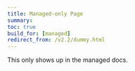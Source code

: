 ```yaml
---
title: Managed-only Page
summary:
toc: true
build_for: [managed]
redirect_from: /v2.2/dummy.html
---
```


This only shows up in the managed docs.
